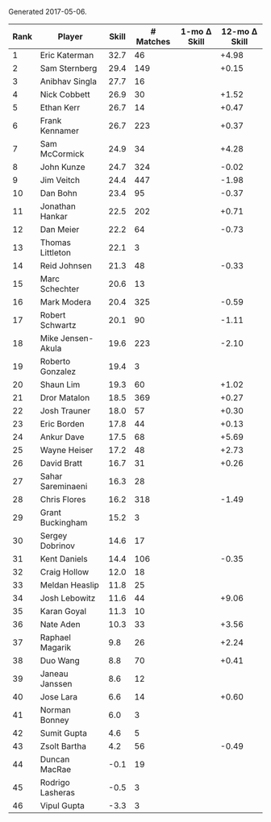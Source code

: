 Generated 2017-05-06.

| Rank | Player            | Skill | # Matches | 1-mo Δ Skill | 12-mo Δ Skill |
|------|-------------------|-------|-----------|--------------|---------------|
|    1 | Eric Katerman     |  32.7 |        46 |              |         +4.98 |
|    2 | Sam Sternberg     |  29.4 |       149 |              |         +0.15 |
|    3 | Anibhav Singla    |  27.7 |        16 |              |               |
|    4 | Nick Cobbett      |  26.9 |        30 |              |         +1.52 |
|    5 | Ethan Kerr        |  26.7 |        14 |              |         +0.47 |
|    6 | Frank Kennamer    |  26.7 |       223 |              |         +0.37 |
|    7 | Sam McCormick     |  24.9 |        34 |              |         +4.28 |
|    8 | John Kunze        |  24.7 |       324 |              |         -0.02 |
|    9 | Jim Veitch        |  24.4 |       447 |              |         -1.98 |
|   10 | Dan Bohn          |  23.4 |        95 |              |         -0.37 |
|   11 | Jonathan Hankar   |  22.5 |       202 |              |         +0.71 |
|   12 | Dan Meier         |  22.2 |        64 |              |         -0.73 |
|   13 | Thomas Littleton  |  22.1 |         3 |              |               |
|   14 | Reid Johnsen      |  21.3 |        48 |              |         -0.33 |
|   15 | Marc Schechter    |  20.6 |        13 |              |               |
|   16 | Mark Modera       |  20.4 |       325 |              |         -0.59 |
|   17 | Robert Schwartz   |  20.1 |        90 |              |         -1.11 |
|   18 | Mike Jensen-Akula |  19.6 |       223 |              |         -2.10 |
|   19 | Roberto Gonzalez  |  19.4 |         3 |              |               |
|   20 | Shaun Lim         |  19.3 |        60 |              |         +1.02 |
|   21 | Dror Matalon      |  18.5 |       369 |              |         +0.27 |
|   22 | Josh Trauner      |  18.0 |        57 |              |         +0.30 |
|   23 | Eric Borden       |  17.8 |        44 |              |         +0.13 |
|   24 | Ankur Dave        |  17.5 |        68 |              |         +5.69 |
|   25 | Wayne Heiser      |  17.2 |        48 |              |         +2.73 |
|   26 | David Bratt       |  16.7 |        31 |              |         +0.26 |
|   27 | Sahar Sareminaeni |  16.3 |        28 |              |               |
|   28 | Chris Flores      |  16.2 |       318 |              |         -1.49 |
|   29 | Grant Buckingham  |  15.2 |         3 |              |               |
|   30 | Sergey Dobrinov   |  14.6 |        17 |              |               |
|   31 | Kent Daniels      |  14.4 |       106 |              |         -0.35 |
|   32 | Craig Hollow      |  12.0 |        18 |              |               |
|   33 | Meldan Heaslip    |  11.8 |        25 |              |               |
|   34 | Josh Lebowitz     |  11.6 |        44 |              |         +9.06 |
|   35 | Karan Goyal       |  11.3 |        10 |              |               |
|   36 | Nate Aden         |  10.3 |        33 |              |         +3.56 |
|   37 | Raphael Magarik   |   9.8 |        26 |              |         +2.24 |
|   38 | Duo Wang          |   8.8 |        70 |              |         +0.41 |
|   39 | Janeau Janssen    |   8.6 |        12 |              |               |
|   40 | Jose Lara         |   6.6 |        14 |              |         +0.60 |
|   41 | Norman Bonney     |   6.0 |         3 |              |               |
|   42 | Sumit Gupta       |   4.6 |         5 |              |               |
|   43 | Zsolt Bartha      |   4.2 |        56 |              |         -0.49 |
|   44 | Duncan MacRae     |  -0.1 |        19 |              |               |
|   45 | Rodrigo Lasheras  |  -0.5 |         3 |              |               |
|   46 | Vipul Gupta       |  -3.3 |         3 |              |               |